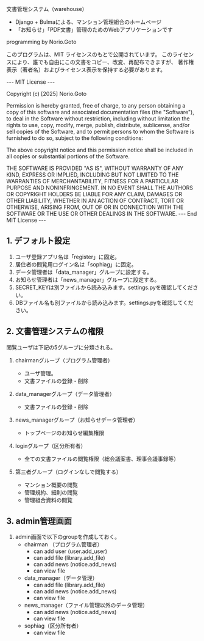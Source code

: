 

文書管理システム（warehouse）

- Django + Bulmaによる、マンション管理組合のホームページ
- 「お知らせ」「PDF文書」管理のためのWebアプリケーションです

programming by Norio.Goto

このプログラムは、MIT ライセンスのもとで公開されています。
このライセンスにより、誰でも自由にこの文書をコピー、改変、再配布できますが、
著作権表示（著者名）およびライセンス表示を保持する必要があります。

 --- MIT License ---

 Copyright (c) [2025] Norio.Goto

 Permission is hereby granted, free of charge, to any person obtaining a copy
 of this software and associated documentation files (the "Software"), to deal
 in the Software without restriction, including without limitation the rights
 to use, copy, modify, merge, publish, distribute, sublicense, and/or sell
 copies of the Software, and to permit persons to whom the Software is
 furnished to do so, subject to the following conditions:

 The above copyright notice and this permission notice shall be included in all
 copies or substantial portions of the Software.

 THE SOFTWARE IS PROVIDED "AS IS", WITHOUT WARRANTY OF ANY KIND, EXPRESS OR
 IMPLIED, INCLUDING BUT NOT LIMITED TO THE WARRANTIES OF MERCHANTABILITY,
 FITNESS FOR A PARTICULAR PURPOSE AND NONINFRINGEMENT. IN NO EVENT SHALL THE
 AUTHORS OR COPYRIGHT HOLDERS BE LIABLE FOR ANY CLAIM, DAMAGES OR OTHER
 LIABILITY, WHETHER IN AN ACTION OF CONTRACT, TORT OR OTHERWISE, ARISING FROM,
 OUT OF OR IN CONNECTION WITH THE SOFTWARE OR THE USE OR OTHER DEALINGS IN THE
 SOFTWARE.
 --- End MIT License ---


## 1. デフォルト設定

1. ユーザ登録アプリ名は「register」に固定。  
1. 居住者の閲覧用ログイン名は「sophiag」に固定。  
1. データ管理者は「data_manager」グループに設定する。  
1. お知らせ管理者は「news_manager」グループに設定する。
1. SECRET_KEYは別ファイルから読み込みます。settings.pyを確認してください。
1. DBファイル名も別ファイルから読み込みます。settings.pyを確認してください。

## 2. 文書管理システムの権限

閲覧ユーザは下記の5グループに分類される。

1. chairmanグループ（プログラム管理者）

   - ユーザ管理。
   - 文書ファイルの登録・削除

1. data_managerグループ（データ管理者）

   - 文書ファイルの登録・削除

1. news_managerグループ（お知らせデータ管理者）

   - トップページのお知らせ編集権限

1. loginグループ（区分所有者）

   - 全ての文書ファイルの閲覧権限（総会議案書、理事会議事録等）

1. 第三者グループ（ログインなしで閲覧する）

    - マンション概要の閲覧
    - 管理規約、細則の閲覧
    - 管理組合資料の閲覧

## 3. admin管理画面

1. admin画面で以下のgroupを作成しておく。
    - chairman （プログラム管理者）
        - can add user (user.add_user)
        - can add file (library.add_file)
        - can add news (notice.add_news)
        - can view file
    - data_manager（データ管理）
        - can add file (library.add_file)
        - can add news (notice.add_news)
        - can view file
    - news_manager（ファイル管理以外のデータ管理）
        - can add news (notice.add_news)
        - can view file
    - sophiag（区分所有者）
        - can view file

